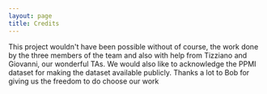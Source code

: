 ```yaml
---
layout: page
title: Credits
---
```

This project wouldn't have been possible without of course, the work done by the
three members of the team and also with help from Tizziano and Giovanni, our wonderful
TAs. We would also like to acknowledge the PPMI dataset for making the dataset
available publicly. Thanks a lot to Bob for giving us the freedom to do choose our work
